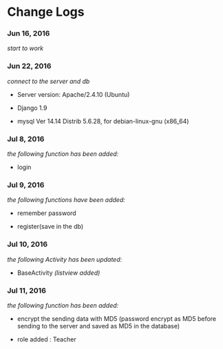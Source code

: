 # Change Logs

### Jun 16, 2016
*start to work*

### Jun 22, 2016
*connect to the server and db*

* Server version: Apache/2.4.10 (Ubuntu)

* Django 1.9

* mysql  Ver 14.14 Distrib 5.6.28, for debian-linux-gnu (x86_64)

### Jul 8, 2016

*the following function has been added:*

* login

### Jul 9, 2016

*the following functions have been added:*

* remember password

* register(save in the db)

### Jul 10, 2016
*the following Activity has been updated:*

* BaseActivity  *(listview added)*

### Jul 11, 2016
*the following function has been added:*

* encrypt the sending data with MD5
(password encrypt as MD5 before sending to the server and saved as MD5 in the database)

* role added : Teacher
